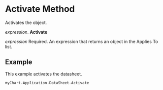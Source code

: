 
# Activate Method

Activates the object.

 _expression_. **Activate**

 _expression_ Required. An expression that returns an object in the Applies To list.


## Example

This example activates the datasheet.


```
myChart.Application.DataSheet.Activate
```

